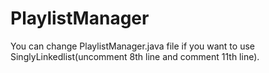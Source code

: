 # PlaylistManager
You can change PlaylistManager.java file if you want to use SinglyLinkedlist(uncomment 8th line and comment 11th line).
